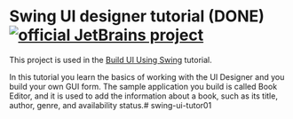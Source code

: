 # Swing UI designer tutorial (DONE) <br/>[![official JetBrains project](https://jb.gg/badges/official-plastic.svg)](https://confluence.jetbrains.com/display/ALL/JetBrains+on+GitHub)<br/>

This project is used in the [Build UI Using Swing](https://www.jetbrains.com/help/idea/design-gui-using-swing.html) tutorial. 

In this tutorial you learn the basics of working with the UI Designer and you build your own GUI form. The sample application you build is called Book Editor, and it is used to add the information about a book, such as its title, author, genre, and availability status.# swing-ui-tutor01
